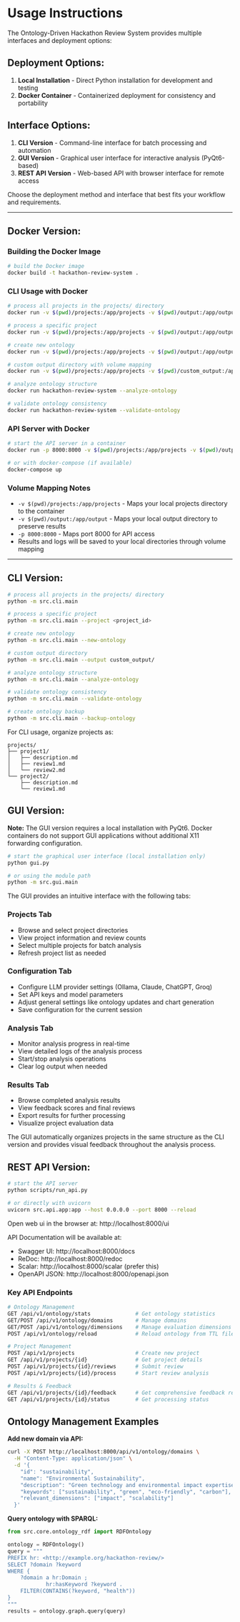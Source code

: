 # Usage Instructions

The Ontology-Driven Hackathon Review System provides multiple interfaces and deployment options:

## Deployment Options:

1. **Local Installation** - Direct Python installation for development and testing
2. **Docker Container** - Containerized deployment for consistency and portability

## Interface Options:

1. **CLI Version** - Command-line interface for batch processing and automation
2. **GUI Version** - Graphical user interface for interactive analysis (PyQt6-based)
3. **REST API Version** - Web-based API with browser interface for remote access

Choose the deployment method and interface that best fits your workflow and requirements.

---

## Docker Version:

### Building the Docker Image

```bash
# build the Docker image
docker build -t hackathon-review-system .
```

### CLI Usage with Docker

```bash
# process all projects in the projects/ directory
docker run -v $(pwd)/projects:/app/projects -v $(pwd)/output:/app/output hackathon-review-system

# process a specific project
docker run -v $(pwd)/projects:/app/projects -v $(pwd)/output:/app/output hackathon-review-system --project ai-health-assistant

# create new ontology
docker run -v $(pwd)/projects:/app/projects -v $(pwd)/output:/app/output hackathon-review-system --new-ontology

# custom output directory with volume mapping
docker run -v $(pwd)/projects:/app/projects -v $(pwd)/custom_output:/app/output hackathon-review-system --output /app/output

# analyze ontology structure
docker run hackathon-review-system --analyze-ontology

# validate ontology consistency
docker run hackathon-review-system --validate-ontology
```

### API Server with Docker

```bash
# start the API server in a container
docker run -p 8000:8000 -v $(pwd)/projects:/app/projects -v $(pwd)/output:/app/output hackathon-review-system python scripts/run_api.py

# or with docker-compose (if available)
docker-compose up
```

### Volume Mapping Notes

- `-v $(pwd)/projects:/app/projects` - Maps your local projects directory to the container
- `-v $(pwd)/output:/app/output` - Maps your local output directory to preserve results
- `-p 8000:8000` - Maps port 8000 for API access
- Results and logs will be saved to your local directories through volume mapping

---

## CLI Version:

```bash
# process all projects in the projects/ directory
python -m src.cli.main

# process a specific project
python -m src.cli.main --project <project_id>

# create new ontology
python -m src.cli.main --new-ontology

# custom output directory
python -m src.cli.main --output custom_output/

# analyze ontology structure
python -m src.cli.main --analyze-ontology

# validate ontology consistency
python -m src.cli.main --validate-ontology

# create ontology backup
python -m src.cli.main --backup-ontology
```

For CLI usage, organize projects as:

```
projects/
├── project1/
│   ├── description.md
│   ├── review1.md
│   └── review2.md
└── project2/
    ├── description.md
    └── review1.md
```

## GUI Version:

**Note:** The GUI version requires a local installation with PyQt6. Docker containers do not support GUI applications without additional X11 forwarding configuration.

```bash
# start the graphical user interface (local installation only)
python gui.py

# or using the module path
python -m src.gui.main
```

The GUI provides an intuitive interface with the following tabs:

### Projects Tab

- Browse and select project directories
- View project information and review counts
- Select multiple projects for batch analysis
- Refresh project list as needed

### Configuration Tab

- Configure LLM provider settings (Ollama, Claude, ChatGPT, Groq)
- Set API keys and model parameters
- Adjust general settings like ontology updates and chart generation
- Save configuration for the current session

### Analysis Tab

- Monitor analysis progress in real-time
- View detailed logs of the analysis process
- Start/stop analysis operations
- Clear log output when needed

### Results Tab

- Browse completed analysis results
- View feedback scores and final reviews
- Export results for further processing
- Visualize project evaluation data

The GUI automatically organizes projects in the same structure as the CLI version and provides visual feedback throughout the analysis process.

## REST API Version:

```bash
# start the API server
python scripts/run_api.py

# or directly with uvicorn
uvicorn src.api.app:app --host 0.0.0.0 --port 8000 --reload
```

Open web ui in the browser at: http://localhost:8000/ui

API Documentation will be available at:

- Swagger UI: http://localhost:8000/docs
- ReDoc: http://localhost:8000/redoc
- Scalar: http://localhost:8000/scalar (prefer this)
- OpenAPI JSON: http://localhost:8000/openapi.json

### Key API Endpoints

```bash
# Ontology Management
GET /api/v1/ontology/stats              # Get ontology statistics
GET/POST /api/v1/ontology/domains       # Manage domains
GET/POST /api/v1/ontology/dimensions    # Manage evaluation dimensions
POST /api/v1/ontology/reload            # Reload ontology from TTL file

# Project Management
POST /api/v1/projects                   # Create new project
GET /api/v1/projects/{id}               # Get project details
POST /api/v1/projects/{id}/reviews      # Submit review
POST /api/v1/projects/{id}/process      # Start review analysis

# Results & Feedback
GET /api/v1/projects/{id}/feedback      # Get comprehensive feedback report
GET /api/v1/projects/{id}/status        # Get processing status
```

## Ontology Management Examples

**Add new domain via API:**

```bash
curl -X POST http://localhost:8000/api/v1/ontology/domains \
  -H "Content-Type: application/json" \
  -d '{
    "id": "sustainability",
    "name": "Environmental Sustainability",
    "description": "Green technology and environmental impact expertise",
    "keywords": ["sustainability", "green", "eco-friendly", "carbon"],
    "relevant_dimensions": ["impact", "scalability"]
  }'
```

**Query ontology with SPARQL:**

```python
from src.core.ontology_rdf import RDFOntology

ontology = RDFOntology()
query = """
PREFIX hr: <http://example.org/hackathon-review/>
SELECT ?domain ?keyword
WHERE {
    ?domain a hr:Domain ;
            hr:hasKeyword ?keyword .
    FILTER(CONTAINS(?keyword, "health"))
}
"""
results = ontology.graph.query(query)
```
